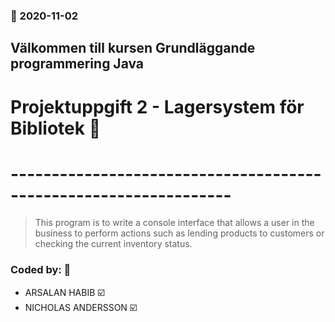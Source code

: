 ### :date: 2020-11-02
## Välkommen till kursen Grundläggande programmering Java 
#  Projektuppgift 2 - Lagersystem för Bibliotek :rocket:
# -----------------------------------------------------------------
> This program is to write a console interface that allows a user in the business to perform actions such as lending products to customers or checking the current inventory status.
### Coded by: :busts_in_silhouette:
* ARSALAN HABIB :ballot_box_with_check:
* NICHOLAS ANDERSSON :ballot_box_with_check:
 
